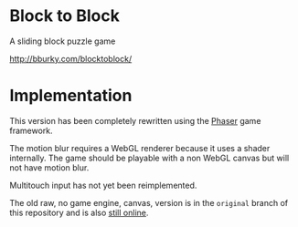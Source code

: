 # Block to Block

A sliding block puzzle game

http://bburky.com/blocktoblock/

# Implementation

This version has been completely rewritten using the [Phaser](http://phaser.io/) game framework.

The motion blur requires a WebGL renderer because it uses a shader internally. The game should be playable with a non WebGL canvas but will not have motion blur.

Multitouch input has not yet been reimplemented.

The old raw, no game engine, canvas, version is in the `original` branch of this repository and is also [still online](http://bburky.com/blocktoblock/original/).
